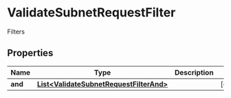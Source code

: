 

# ValidateSubnetRequestFilter

Filters

## Properties

| Name | Type | Description | Notes |
|------------ | ------------- | ------------- | -------------|
|**and** | [**List&lt;ValidateSubnetRequestFilterAnd&gt;**](ValidateSubnetRequestFilterAnd.md) |  |  [optional] |



